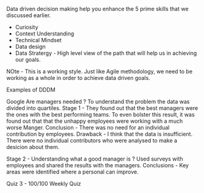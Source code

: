 Data driven decision making help you enhance the 5 prime skills that we discussed earlier.

- Curiosity
- Context Understanding 
- Technical Mindset 
- Data design 
- Data Stratergy - High level view of the path that will help us in achieving our goals.

NOte - This is a working style. Just like Agile methodology, we need to be working as a whole in order to achieve data driven goals.

Examples of DDDM

Google 
Are managers needed ?
To understand the problem the data was divided into quartiles.
Stage 1 - They found out that the best managers were the ones with the best performing teams. To even bolster this result, it was found out that that the unhappy employees were working with a much worse Manger.
Conclusion - There was no need for an individual contribution by employees.
Drawback - I think that the data is insufficient. There were no individual contributors who were analysed to make a desicion about them.

Stage 2 - Understanding what a good manager is ?
Used surveys with employees and shared the results with the managers.
Conclusions - Key areas were identified where a personal can improve.

Quiz 3 - 100/100
Weekly Quiz